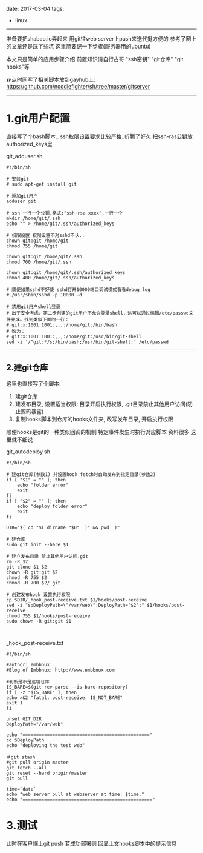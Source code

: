 date: 2017-03-04
tags: 

- linux
---

准备要把shabao.io弄起来
用git往web server上push来迭代挺方便的 
参考了网上的文章还是踩了些坑 这里简要记一下步骤(服务器用的ubuntu)

<!--more-->

本文只是简单的应用步骤介绍 前置知识请自行古哥 "ssh密钥" "git仓库" "git hooks"等

花点时间写了相关脚本放到gayhub上:
https://github.com/noodlefighter/sh/tree/master/gitserver

---

1.git用户配置
==============

直接写了个bash脚本..
ssh权限设置要求比较严格..折腾了好久
把ssh-ras公钥放authorized_keys里

git_adduser.sh
```
#!/bin/sh 

# 安装git
# sudo apt-get install git

# 添加git用户
adduser git

# ssh 一行一个公钥,格式:"ssh-rsa xxxx",一行一个
mkdir /home/git/.ssh
echo "" > /home/git/.ssh/authorized_keys

# 权限设置 权限设置不对sshd不认..
chown git:git /home/git
chmod 755 /home/git

chown git:git /home/git/.ssh
chmod 700 /home/git/.ssh

chown git:git /home/git/.ssh/authorized_keys
chmod 400 /home/git/.ssh/authorized_keys

# 顺便如果sshd不好使 sshd打开10000端口调试模式看看debug log 
# /usr/sbin/sshd -p 10000 -d

# 禁用git用户shell登录
# 出于安全考虑，第二步创建的git用户不允许登录shell，这可以通过编辑/etc/passwd文件完成。找到类似下面的一行：
# git:x:1001:1001:,,,:/home/git:/bin/bash
# 改为：
# git:x:1001:1001:,,,:/home/git:/usr/bin/git-shell
sed -i '/^git:*/s;/bin/bash;/usr/bin/git-shell;' /etc/passwd
```

---

2.建git仓库
-----------

这里也直接写了个脚本:
1. 建git仓库
2. 建发布目录, 设置适当权限: 目录开启执行权限, .git目录禁止其他用户访问(防止源码暴露)
3. 复制hooks脚本到仓库的hooks文件夹, 改写发布目录, 开启执行权限

顺便hooks是git的一种类似回调的机制 特定事件发生时执行对应脚本 资料很多 这里就不细说

git_autodeploy.sh
``` 
#!/bin/sh 

# 建git仓库(参数1) 并设置hook fetch时自动发布到指定目录(参数2)
if [ "$1" = "" ]; then 
    echo "folder error"
    exit
fi
if [ "$2" = "" ]; then 
    echo "deploy folder error"
    exit
fi

DIR="$( cd "$( dirname "$0"  )" && pwd  )"

# 建仓库
sudo git init --bare $1

# 建立发布目录 禁止其他用户访问.git
rm -R $2
git clone $1 $2
chown -R git:git $2
chmod -R 755 $2
chmod -R 700 $2/.git

# 创建发布hook 设置执行权限
cp $DIR/_hook_post-receive.txt $1/hooks/post-receive
sed -i "s;DeployPath=\"/var/web\";DeployPath='$2';" $1/hooks/post-receive
chmod 755 $1/hooks/post-receive
sudo chown -R git:git $1



```

_hook_post-receive.txt
```
#!/bin/sh  
   
#author: embbnux  
#Blog of Embbnux: http://www.embbnux.com  
   
#判断是不是远端仓库  
IS_BARE=$(git rev-parse --is-bare-repository)  
if [ -z "$IS_BARE" ]; then  
echo >&2 "fatal: post-receive: IS_NOT_BARE"  
exit 1  
fi  
   
unset GIT_DIR  
DeployPath="/var/web"  
   
echo "==============================================="  
cd $DeployPath  
echo "deploying the test web"  
   
＃git stash  
#git pull origin master  
git fetch --all  
git reset --hard origin/master  
git pull
   
time=`date`  
echo "web server pull at webserver at time: $time."  
echo "================================================"  
```

3.测试
===========

此时在客户端上git push
若成功部署则 回显上文hooks脚本中的提示信息
